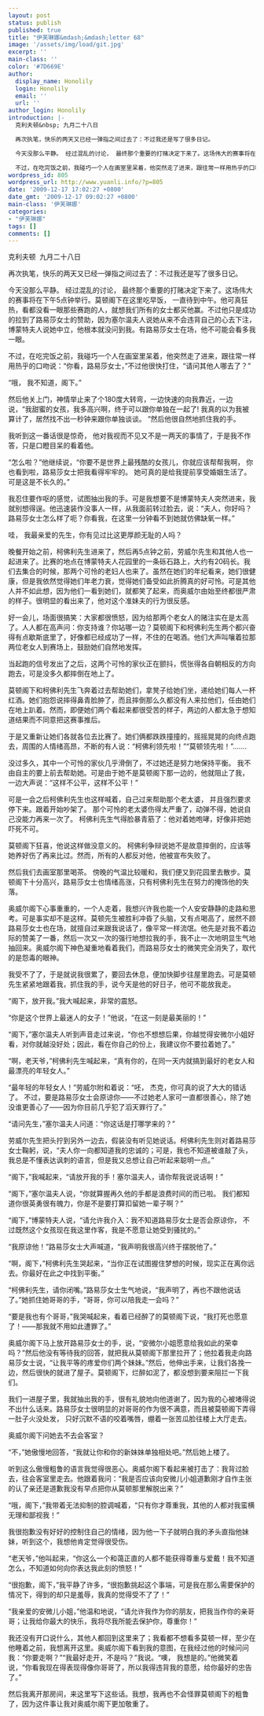 ```yaml
---
layout: post
status: publish
published: true
title: "伊芙琳娜&mdash;&mdash;letter 68"
image: '/assets/img/load/git.jpg'
excerpt: ''
main-class: ''
color: '#7D669E'
author:
  display_name: Honolily
  login: Honolily
  email: ''
  url: ''
author_login: Honolily
introduction: |-
  克利夫顿&nbsp; 九月二十八日

  再次执笔，快乐的两天又已经一弹指之间过去了：不过我还是写了很多日记。

  今天没那么平静。 经过混乱的讨论， 最终那个重要的打赌决定下来了。这场伟大的赛事将在下午5点钟举行。莫顿阁下在这里吃早饭， 一直待到中午。他可真狂热，看都没看一眼那些赛跑的人，就想我们所有的女士都买他赢。不过他只是成功的拉到了路易莎女士的赞助，因为塞尔温夫人说她从来不会违背自己的心去下注，博蒙特夫人说她中立，他根本就没问到我。有路易莎女士在场，他不可能会看多我一眼。

  不过，在吃完饭之前，我碰巧一个人在画室里呆着，他突然走了进来，跟往常一样用热乎的口吻说：&ldquo;你看，路易莎女士，&rdquo;不过他很快打住，&ldquo;请问其他人哪去了？&rdquo;
wordpress_id: 805
wordpress_url: http://www.yuanli.info/?p=805
date: '2009-12-17 17:02:27 +0800'
date_gmt: '2009-12-17 09:02:27 +0800'
main-class: '伊芙琳娜'
categories:
- "伊芙琳娜"
tags: []
comments: []
---
```

克利夫顿&nbsp; 九月二十八日

再次执笔，快乐的两天又已经一弹指之间过去了：不过我还是写了很多日记。

今天没那么平静。 经过混乱的讨论， 最终那个重要的打赌决定下来了。这场伟大的赛事将在下午5点钟举行。莫顿阁下在这里吃早饭， 一直待到中午。他可真狂热，看都没看一眼那些赛跑的人，就想我们所有的女士都买他赢。不过他只是成功的拉到了路易莎女士的赞助，因为塞尔温夫人说她从来不会违背自己的心去下注，博蒙特夫人说她中立，他根本就没问到我。有路易莎女士在场，他不可能会看多我一眼。

不过，在吃完饭之前，我碰巧一个人在画室里呆着，他突然走了进来，跟往常一样用热乎的口吻说：&ldquo;你看，路易莎女士，&rdquo;不过他很快打住，&ldquo;请问其他人哪去了？&rdquo;

&ldquo;哦， 我不知道，阁下。&rdquo;

然后他关上门，神情举止来了个180度大转弯，一边快速的向我靠近，一边说，&ldquo;我甜蜜的女孩，我多高兴啊，终于可以跟你单独在一起了! 我真的以为我被算计了，居然找不出一秒钟来跟你单独谈谈。 &rdquo;然后他很自然地抓住我的手。

我听到这一番话很是惊奇， 他对我视而不见又不是一两天的事情了，于是我不作答，只是口瞪目呆的看着他。

&ldquo;怎么啦？&rdquo;他继续说，&ldquo;你要不是世界上最残酷的女孩儿，你就应该帮帮我啊， 你也看到啦，路易莎女士把我看得牢牢的。 她可真的是给我提前享受婚姻生活了。可是这是不长久的。&rdquo;

我忍住要作呕的感觉，试图抽出我的手。可是我想要不是博蒙特夫人突然进来，我就别想得逞。他迅速装作没事人一样，从我面前转过脸去，说：&ldquo;夫人，你好吗？路易莎女士怎么样了呃？你看我，在这里一分钟看不到她就仿佛缺氧一样。&rdquo;

哇， 我最亲爱的先生，你有见过比这更厚颜无耻的人吗？

晚餐开始之前，柯佛利先生进来了，然后再5点钟之前，劳威尔先生和其他人也一起进来了。比赛的地点在博蒙特夫人花园里的一条砾石路上，大约有20码长。我们去集合的时候，那两个可怜的老妇人也来了。虽然在她们的年纪看来，她们很健康，但是我依然觉得她们年老力衰，觉得她们备受如此折腾真的好可怜。可是其他人并不如此想，因为他们一看到她们，就都笑了起来，而奥威尔由始至终都很严肃的样子。很明显的看出来了，他对这个准妹夫的行为很反感。

好一会儿，场面很搞笑：大家都很愤怒，因为给那两个老女人的赌注实在是太高了。人人都在高声问：你支持谁？你站哪一边？莫顿阁下和柯佛利先生两个都兴奋得有点歇斯底里了，好像都已经成功了一样，不住的在喝酒。他们大声叫嚷着拉那两位老女人到赛场上，鼓励她们自然地发挥。

当起跑的信号发出了之后，这两个可怜的家伙正在颤抖，慌张得各自朝相反的方向跑去，可是没多久都摔倒在地上了。

莫顿阁下和柯佛利先生飞奔着过去帮助她们，拿凳子给她们坐，递给她们每人一杯红酒。她们抱怨说摔得鼻青脸肿了，而且摔倒那么久都没有人来拉他们，任由她们在地上趴着。然而，即便她们两个看起来都很受苦的样子，两边的人都太急于想知道结果而不同意把这赛事推后。

于是又重新让她们各就各位去比赛了。她们俩都跌跌撞撞的，摇摇晃晃的向终点跑去，周围的人情绪高昂，不断的有人说：&ldquo;柯佛利领先啦！&rdquo;&ldquo;莫顿领先啦！&rdquo;&hellip;&hellip;.

没过多久，其中一个可怜的家伙几乎滑倒了，不过她还是努力地保持平衡。 我不由自主的要上前去帮助她。可是由于她不是莫顿阁下那一边的，他就阻止了我， 一边大声说：&ldquo;这样不公平，这样不公平！&rdquo;

可是一会之后柯佛利先生也这样喊着，自己过来帮助那个老太婆， 并且强烈要求停下来。跟着开始吵架了。 那个可怜的老太婆伤得太严重了，动弹不得，她说自己没能力再来一次了。 柯佛利先生气得脸暴青筋了：他对着她咆哮，好像非把她吓死不可。

莫顿阁下狂喜，他说这样做没意义的。 柯佛利争辩说她不是故意摔倒的，应该等她养好伤了再来比过。然而，所有的人都反对他，他被宣布失败了。

然后我们去画室那里喝茶。 傍晚的气温比较暖和，我们便又到花园里去散步。莫顿阁下十分高兴，路易莎女士也情绪高涨，只有柯佛利先生在努力的掩饰他的失落。

奥威尔阁下心事重重的，一个人走着，我想兴许我也能一个人安安静静的走路和思考。可是事实却不是这样。莫顿先生被胜利冲昏了头脑，又有点喝高了，居然不顾路易莎女士也在场，就擅自过来跟我说话了，像平常一样流氓。他先是对我不着边际的赞美了一番，然后一次又一次的强行地想拉我的手，我不止一次地明显生气地抽回来。奥威尔阁下神色凝重地看着我们，而路易莎女士的微笑完全消失了，取代的是怨毒的眼神。

我受不了了，于是就说我很累了，要回去休息，便加快脚步往屋里跑去。可是莫顿先生紧紧地跟着我，抓住我的手，说今天是他的好日子，他可不能放我走。

&ldquo;阁下，放开我。&rdquo;我大喊起来，非常的震怒。

&ldquo;你是这个世界上最迷人的女子！&rdquo;他说，&ldquo;在这一刻是最美丽的！&rdquo;

&ldquo;阁下，&rdquo;塞尔温夫人听到声音走过来说，&ldquo;你也不想想后果，你越觉得安微尔小姐好看，对你就越没好处；因此，看在你自己的份上，我建议你不要拉着她了。&rdquo;

&ldquo;啊，老天爷，&rdquo;柯佛利先生喊起来，&ldquo;真有你的，在同一天内就搞到最好的老女人和最漂亮的年轻女人。&rdquo;

&ldquo;最年轻的年轻女人！&rdquo;劳威尔附和着说：&ldquo;呸， 杰克，你可真的说了大大的错话了。 不过，要是路易莎女士会原谅你&mdash;&mdash;不过她老人家可一直都很善心，除了她没谁更善心了&mdash;&mdash;因为你目前几乎犯了滔天罪行了。&rdquo;

&ldquo;请问先生，&rdquo;塞尔温夫人问道：&ldquo;你这话是打哪学来的？&rdquo;

劳威尔先生把头拧到另外一边去，假装没有听见她说话。柯佛利先生则对着路易莎女士鞠躬，说，&ldquo;夫人你一向都知道我的忠诚的；可是，我也不知道被谁敲了头，我总是不懂表达讽刺的语言，但是我又总想让自己听起来聪明一点。&rdquo;

&ldquo;阁下，&rdquo;我喊起来，&ldquo;请放开我的手！塞尔温夫人，请你帮我说说话啊！&rdquo;

&ldquo;阁下，&rdquo;塞尔温夫人说，&ldquo;你就算握再久他的手都是浪费时间的而已啦。 我们都知道你很英勇很有魄力，你是不是要打算扣留她一辈子啊？&rdquo;

&ldquo;阁下，&rdquo;博蒙特夫人说，&ldquo;请允许我介入：我不知道路易莎女士是否会原谅你， 不过既然这个女孩现在我这里作客，我是不愿意让她受到骚扰的。&rdquo;

&ldquo;我原谅他！&rdquo;路易莎女士大声喊道，&ldquo;我声明我很高兴终于摆脱他了。&rdquo;

&ldquo;啊，阁下，&rdquo;柯佛利先生哭起来，&ldquo;当你正在试图握住梦想的时候，现实正在离你远去。你最好在此之中找到平衡。&rdquo;

&ldquo;柯佛利先生，请你闭嘴。&rdquo;路易莎女士生气地说，&ldquo;我声明了，再也不跟他说话了。&rdquo;她抓住她哥哥的手，&ldquo;哥哥，你可以陪我走一会吗？&rdquo;

&ldquo;要是我也有个哥哥，&rdquo;我哭喊起来，看着已经醉了的莫顿阁下说，&ldquo;我打死也愿意了！&mdash;&mdash;那我就不用如此遭罪了。&rdquo;

奥威尔阁下马上放开路易莎女士的手，说，&ldquo;安微尔小姐愿意给我如此的荣幸吗？&rdquo;然后他没有等待我的回答，就把我从莫顿阁下那里拉开了；他拉着我走向路易莎女士说，&ldquo;让我平等的疼爱你们两个妹妹。&rdquo;然后，他伸出手来，让我们各挽一边，然后很快的就进了屋子。莫顿阁下，烂醉如泥了，都没想到要来阻拦一下我们。

我们一进屋子里，我就抽出我的手，很有礼貌地向他道谢了，因为我的心被堵得说不出什么话来。路易莎女士很明显的对哥哥的作为很不满意，而且被莫顿阁下弄得一肚子火没处发， 只好沉默不语的咬着嘴唇，绷着一张苦瓜脸往楼上大厅走去。

奥威尔阁下问她去不去会客室？

&ldquo;不，&rdquo;她傲慢地回答，&ldquo;我就让你和你的新妹妹单独相处吧。&rdquo;然后她上楼了。

听到这么傲慢粗鲁的语言我觉得很恶心。奥威尔阁下看起来被打击了：我背过脸去，往会客室里走去。他跟着我问：&ldquo;我是否应该向安微儿小姐道歉刚才自作主张的认了亲还是道歉我没有早点把你从莫顿那里解脱出来？&rdquo;

&ldquo;哦，阁下，&rdquo;我带着无法抑制的腔调喊着，&ldquo;只有你才尊重我，其他的人都对我蛮横无理和鄙视我！&rdquo;

我很抱歉没有好好的控制住自己的情绪，因为他一下子就明白我的矛头直指他妹妹，听到这个，我想他肯定觉得很受伤。

&ldquo;老天爷，&rdquo;他叫起来，&ldquo;你这么一个和蔼正直的人都不能获得尊重与爱戴！我不知道怎么，不知道如何向你表达我此刻的愤怒！&rdquo;

&ldquo;很抱歉，阁下，&rdquo;我平静了许多，&ldquo;很抱歉挑起这个事端，可是我在那么需要保护的情况下，得到的却只是羞辱，我真的觉得受不了了！&rdquo;

&ldquo;我亲爱的安微儿小姐，&rdquo;他温和地说，&ldquo;请允许我作为你的朋友，把我当作你的亲哥哥；让我给你最大的快乐，我将尽我所能去保护你，尊重你！&rdquo;

我还没有开口说什么，其他人都回到这里来了；我看都不想看多莫顿一样，至少在他睡着之前，我想离开这里。奥威尔阁下看到我的意图，在我经过他的时候问问我：&ldquo;你要走啊？&rdquo;&ldquo;我最好走开，不是吗？&rdquo;我说。&ldquo;噢， 我想是的。&rdquo;他微笑着说，&ldquo;你看我现在得表现得像你哥哥了，所以我得违背我的意愿，给你最好的忠告了。&rdquo;

然后我离开那房间，来这里写下这些话。我想，我再也不会怪罪莫顿阁下的粗鲁了，因为这件事让我对奥威尔阁下更加敬重了。

